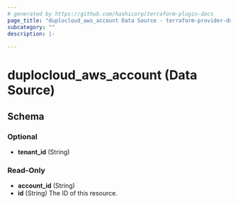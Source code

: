 ```yaml
---
# generated by https://github.com/hashicorp/terraform-plugin-docs
page_title: "duplocloud_aws_account Data Source - terraform-provider-duplocloud"
subcategory: ""
description: |-
  
---
```


# duplocloud_aws_account (Data Source)





<!-- schema generated by tfplugindocs -->
## Schema

### Optional

- **tenant_id** (String)

### Read-Only

- **account_id** (String)
- **id** (String) The ID of this resource.


